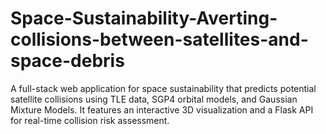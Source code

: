 # Space-Sustainability-Averting-collisions-between-satellites-and-space-debris
A full-stack web application for space sustainability that predicts potential satellite collisions using TLE data, SGP4 orbital models, and Gaussian Mixture Models. It features an interactive 3D visualization and a Flask API for real-time collision risk assessment.
